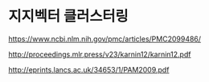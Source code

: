 # 지지벡터 클러스터링

https://www.ncbi.nlm.nih.gov/pmc/articles/PMC2099486/

http://proceedings.mlr.press/v23/karnin12/karnin12.pdf

http://eprints.lancs.ac.uk/34653/1/PAM2009.pdf

